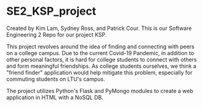 # SE2_KSP_project
Created by Kim Lam, Sydney Ross, and Рatrick Сour. This is our Software Engineering 2 Repo for our project KSP. 

This project revolves around the idea of finding and connecting with peers on a college campus. Due to the current Covid-19 Pandemic, in addition to other personal factors, it is hard for college students to connect with others and form meaningful friendships. As college students ourselves, we think a "friend finder" application would help mitigate this problem, especially for commuting students on LTU's campus. 

The project utilizes Python's Flask and PyMongo modules to create a web application in HTML with a NoSQL DB.
